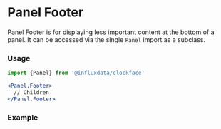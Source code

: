 # Panel Footer

Panel Footer is for displaying less important content at the bottom of a panel. It can be accessed via the single `Panel` import as a subclass.

### Usage
```jsx
import {Panel} from '@influxdata/clockface'
```
```jsx
<Panel.Footer>
  // Children
</Panel.Footer>
```

### Example
<!-- STORY -->


<!-- STORY HIDE START -->

<!-- STORY HIDE END -->

<!-- PROPS -->
